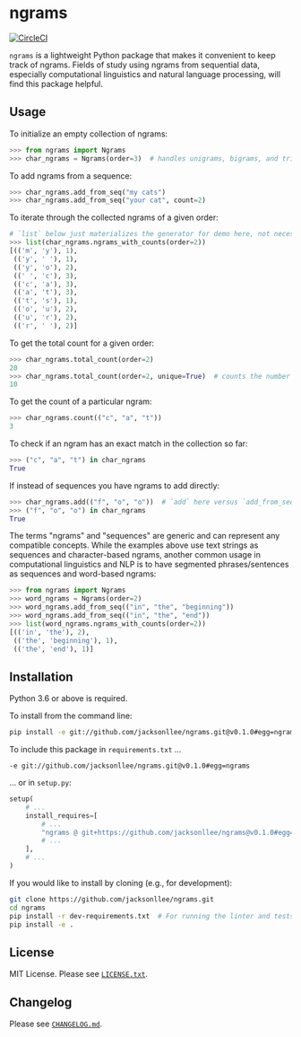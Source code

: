 # ngrams

[![CircleCI](https://circleci.com/gh/jacksonllee/ngrams/tree/main.svg?style=svg)](https://circleci.com/gh/jacksonllee/ngrams/tree/main)

`ngrams` is a lightweight Python package that makes it convenient to
keep track of ngrams.
Fields of study using ngrams from sequential data, especially
computational linguistics and natural language processing, will find
this package helpful.

## Usage

To initialize an empty collection of ngrams:

```python
>>> from ngrams import Ngrams
>>> char_ngrams = Ngrams(order=3)  # handles unigrams, bigrams, and trigrams
```

To add ngrams from a sequence:

```python
>>> char_ngrams.add_from_seq("my cats")
>>> char_ngrams.add_from_seq("your cat", count=2)
```

To iterate through the collected ngrams of a given order:

```python
# `list` below just materializes the generator for demo here, not necessary in actual usage
>>> list(char_ngrams.ngrams_with_counts(order=2))
[(('m', 'y'), 1),
 (('y', ' '), 1),
 (('y', 'o'), 2),
 ((' ', 'c'), 3),
 (('c', 'a'), 3),
 (('a', 't'), 3),
 (('t', 's'), 1),
 (('o', 'u'), 2),
 (('u', 'r'), 2),
 (('r', ' '), 2)]
```

To get the total count for a given order:

```python
>>> char_ngrams.total_count(order=2)
20
>>> char_ngrams.total_count(order=2, unique=True)  # counts the number of unique ngrams
10
```

To get the count of a particular ngram:

```python
>>> char_ngrams.count(("c", "a", "t"))
3
```

To check if an ngram has an exact match in the collection so far:

```python
>>> ("c", "a", "t") in char_ngrams
True
```

If instead of sequences you have ngrams to add directly:

```python
>>> char_ngrams.add(("f", "o", "o"))  # `add` here versus `add_from_seq` above
>>> ("f", "o", "o") in char_ngrams
True
```

The terms "ngrams" and "sequences" are generic
and can represent any compatible concepts.
While the examples above use text strings as sequences and character-based ngrams,
another common usage in computational linguistics and NLP is to have
segmented phrases/sentences as sequences and word-based ngrams:

```python
>>> from ngrams import Ngrams
>>> word_ngrams = Ngrams(order=2)
>>> word_ngrams.add_from_seq(("in", "the", "beginning"))
>>> word_ngrams.add_from_seq(("in", "the", "end"))
>>> list(word_ngrams.ngrams_with_counts(order=2))
[(('in', 'the'), 2),
 (('the', 'beginning'), 1),
 (('the', 'end'), 1)]
```

## Installation

Python 3.6 or above is required.

To install from the command line:

```bash
pip install -e git://github.com/jacksonllee/ngrams.git@v0.1.0#egg=ngrams
```

To include this package in `requirements.txt` ...

```
-e git://github.com/jacksonllee/ngrams.git@v0.1.0#egg=ngrams
```

... or in `setup.py`:

```python
setup(
    # ...
    install_requires=[
        # ...
        "ngrams @ git+https://github.com/jacksonllee/ngrams@v0.1.0#egg=ngrams",
        # ...
    ],
    # ...
)
```

If you would like to install by cloning (e.g., for development):

```bash
git clone https://github.com/jacksonllee/ngrams.git
cd ngrams
pip install -r dev-requirements.txt  # For running the linter and tests
pip install -e .
```

## License

MIT License. Please see [`LICENSE.txt`](LICENSE.txt).

## Changelog

Please see [`CHANGELOG.md`](CHANGELOG.md).
